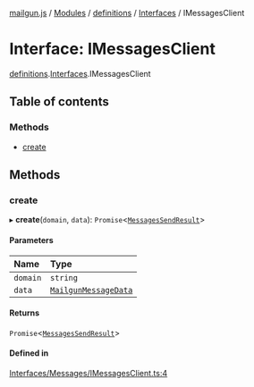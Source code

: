 [mailgun.js](../README.md) / [Modules](../modules.md) / [definitions](../modules/definitions.md) / [Interfaces](../modules/definitions.Interfaces.md) / IMessagesClient

# Interface: IMessagesClient

[definitions](../modules/definitions.md).[Interfaces](../modules/definitions.Interfaces.md).IMessagesClient

## Table of contents

### Methods

- [create](definitions.Interfaces.IMessagesClient.md#create)

## Methods

### create

▸ **create**(`domain`, `data`): `Promise`\<[`MessagesSendResult`](../modules/definitions.md#messagessendresult)\>

#### Parameters

| Name | Type |
| :------ | :------ |
| `domain` | `string` |
| `data` | [`MailgunMessageData`](../modules/definitions.md#mailgunmessagedata) |

#### Returns

`Promise`\<[`MessagesSendResult`](../modules/definitions.md#messagessendresult)\>

#### Defined in

[Interfaces/Messages/IMessagesClient.ts:4](https://github.com/mailgun/mailgun.js/blob/aa3958c/lib/Interfaces/Messages/IMessagesClient.ts#L4)
